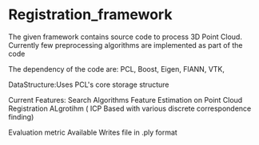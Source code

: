 # Registration_framework
The given framework contains source code to process 3D Point Cloud. Currently few preprocessing algorithms are implemented as part of the code




The dependency of the code are:
PCL,
Boost,
Eigen,
FlANN,
VTK,

DataStructure:Uses PCL's core storage structure

Current Features:
Search Algorithms
Feature Estimation on Point Cloud
Registration ALgrotihm ( ICP Based with various discrete correspondence finding)

Evaluation metric Available
Writes file in .ply format
